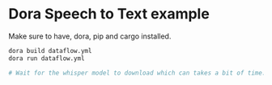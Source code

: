 # Dora Speech to Text example

Make sure to have, dora, pip and cargo installed.

```bash
dora build dataflow.yml
dora run dataflow.yml

# Wait for the whisper model to download which can takes a bit of time.
```
